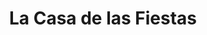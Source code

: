 ---
title: "La Casa de las Fiestas"
url: /ciudad-de-panama/la-casa-de-las-fiestas/
shop: Allgemein
---
